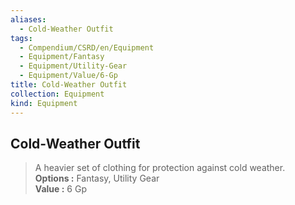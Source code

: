 ```yaml
---
aliases:
  - Cold-Weather Outfit
tags:
  - Compendium/CSRD/en/Equipment
  - Equipment/Fantasy
  - Equipment/Utility-Gear
  - Equipment/Value/6-Gp
title: Cold-Weather Outfit
collection: Equipment
kind: Equipment
---
```

## Cold-Weather Outfit  
  
>A heavier set of clothing for protection against cold weather.  
> **Options :** Fantasy, Utility Gear  
> **Value :** 6 Gp